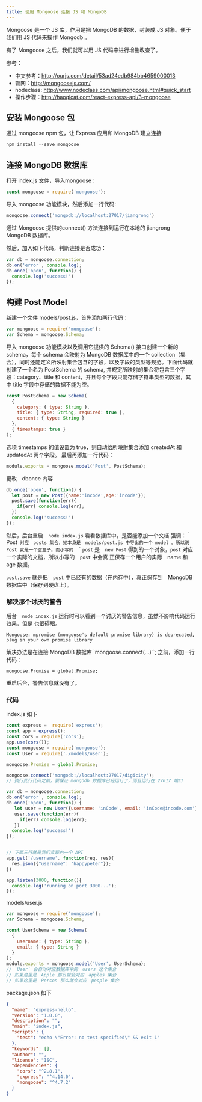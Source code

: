 ```yaml
---
title: 使用 Mongoose 连接 JS 和 MongoDB
---
```



Mongoose 是一个 JS 库，作用是把 MongoDB 的数据，封装成 JS 对象。便于
我们用 JS 代码来操作 Mongodb 。

有了 Mongoose 之后，我们就可以用 JS 代码来进行增删改查了。

参考：

- 中文参考：http://ourjs.com/detail/53ad24edb984bb4659000013
- 管网：http://mongoosejs.com/
- nodeclass: http://www.nodeclass.com/api/mongoose.html#quick_start
- 操作步骤：http://haoqicat.com/react-express-api/3-mongoose

## 安装 Mongoose 包
通过 mongoose npm 包，让 Express 应用和 MongoDB 建立连接

```js
npm install --save mongoose
```
## 连接 MongoDB 数据库
打开 index.js 文件，导入mongoose：
```js
const mongoose = require('mongoose');
```

导入 mongoose 功能模块，然后添加一行代码:
```js
mongoose.connect('mongodb://localhost:27017/jiangrong')
```

通过 Mongoose 提供的connect() 方法连接到运行在本地的 jiangrong MongoDB 数据库。

然后，加入如下代码，判断连接是否成功：
```js
var db = mongoose.connection;
db.on('error', console.log);
db.once('open', function() {
  console.log('success!')
});
```
## 构建 Post Model
新建一个文件 models/post.js，首先添加两行代码：
```js
var mongoose = require('mongoose');
var Schema = mongoose.Schema;
```

导入 mongoose 功能模块以及调用它提供的 Schema() 接口创建一个新的 schema，每个 schema 会映射为 MongoDB 数据库中的一个 collection（集合），同时还能定义所映射集合包含的字段，以及字段的类型等规范。下面代码就创建了一个名为 PostSchema 的 schema, 并规定所映射的集合将包含三个字段：category、title 和 content，并且每个字段只能存储字符串类型的数据，其中 title 字段中存储的数据不能为空。
```js
const PostSchema = new Schema(
  {
    category: { type: String },
    title: { type: String, required: true },
    content: { type: String }
  },
  { timestamps: true }
);
```
选项 timestamps 的值设置为 true，则自动给所映射集合添加 createdAt 和 updatedAt 两个字段。
最后再添加一行代码：
```js
module.exports = mongoose.model('Post', PostSchema);
```

更改　dbonce 内容
```js
db.once('open', function() {
  let post = new Post({name:'incode',age:'incode'});
  post.save(function(err){
    if(err) console.log(err);
  })
  console.log('success!')
});
```
然后，后台重启　`node index.js` 看看数据库中，是否能添加一个文档
强调：｀Post` 对应　posts 集合，她本身是　models/post.js 中导出的一个
model 。所以说　Post 就是一个空盒子。而小写的　｀post` 是　`new Post`
得到的一个对象，`post` 对应一个实际的文档，所以小写的　`post` 中会真
正保存一个用户的实际　name 和 age 数据。

`post.save` 就是把　`post` 中已经有的数据（在内存中），真正保存到　MongoDB
数据库中（保存到硬盘上）。
### 解决那个讨厌的警告

后台　`node index.js` 运行时可以看到一个讨厌的警告信息，虽然不影响代码运行效果，但是
也很碍眼。

```
Mongoose: mpromise (mongoose's default promise library) is deprecated, plug in your own promise library
```

解决办法是在连接 MongoDB 数据库 `mongoose.connect(...)``; 之前，添加一行代码：

```
mongoose.Promise = global.Promise;
```

重启后台，警告信息就没有了。

### 代码

index.js 如下

```js
const express =  require('express');
const app = express();
const cors = require('cors');
app.use(cors());
const mongoose = require('mongoose');
const User = require('./models/user');

mongoose.Promise = global.Promise;

mongoose.connect('mongodb://localhost:27017/digicity');
// 执行此行代码之前，要保证 mongodb 数据库已经运行了，而且运行在 27017 端口

var db = mongoose.connection;
db.on('error', console.log);
db.once('open', function() {
   let user = new User({username: 'inCode', email: 'inCode@incode.com'});
   user.save(function(err){
     if(err) console.log(err);
   })
  console.log('success!')
});


// 下面三行就是我们实现的一个 API
app.get('/username', function(req, res){
  res.json({"username": "happypeter"});
})

app.listen(3000, function(){
  console.log('running on port 3000...');
});
```

models/user.js

```js
var mongoose = require('mongoose');
var Schema = mongoose.Schema;

const UserSchema = new Schema(
  {
    username: { type: String },
    email: { type: String }
  }
);
module.exports = mongoose.model('User', UserSchema);
// `User` 会自动对应数据库中的　users 这个集合
// 如果这里是　Apple 那么就会对应　apples 集合
// 如果这里是　Person 那么就会对应　people 集合
```

package.json 如下

```json
{
  "name": "express-hello",
  "version": "1.0.0",
  "description": "",
  "main": "index.js",
  "scripts": {
    "test": "echo \"Error: no test specified\" && exit 1"
  },
  "keywords": [],
  "author": "",
  "license": "ISC",
  "dependencies": {
    "cors": "^2.8.1",
    "express": "^4.14.0",
    "mongoose": "^4.7.2"
  }
}
```
